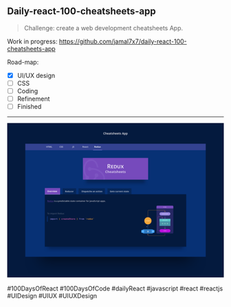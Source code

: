 ## Daily-react-100-cheatsheets-app

> Challenge: create a web development cheatsheets App.

Work in progress: https://github.com/jamal7x7/daily-react-100-cheatsheets-app

Road-map:

- [x] UI/UX design
- [ ] CSS
- [ ] Coding
- [ ] Refinement
- [ ] Finished

---

![Alt text](src/images/daily-react-100-cheatsheets-app.png?raw=true "App UI")



#100DaysOfReact #100DaysOfCode #dailyReact #javascript #react #reactjs #UIDesign #UIUX #UIUXDesign
